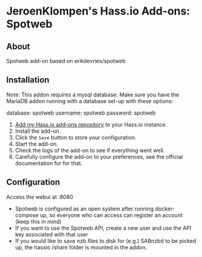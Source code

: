 # JeroenKlompen's Hass.io Add-ons: Spotweb

## About

Spotweb add-on based on erikdevries/spotweb


## Installation

Note: This addon requires a mysql database. Make sure you have the MariaDB addon running with a database set-up with these options:

database: spotweb
username: spotweb
password: spotweb

1. [Add my Hass.io add-ons repository][repository] to your Hass.io instance.
1. Install the add-on.
1. Click the `Save` button to store your configuration.
1. Start the  add-on.
1. Check the logs of the add-on to see if everything went well.
1. Carefully configure the add-on to your preferences, see the official documentation for for that.


## Configuration

Access the webui at <your-ip>:8080

- Spotweb is configured as an open system after running docker-compose up, so everyone who can access can register an account (keep this in mind)
- If you want to use the Spotweb API, create a new user and use the API key associated with that user
- If you would like to save nzb files to disk for (e.g.) SABnzbd to be picked up, the hassio /share folder is mounted in the addon.



[repository]: https://github.com/Klumpke/hassio-addons